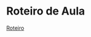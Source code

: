 # Roteiro de Aula

[Roteiro](https://colab.research.google.com/drive/1AXIIVO1RxqlALLLQ_BioY-nl0SOy9ttc#scrollTo=2Gfxp-pM2re6>)
